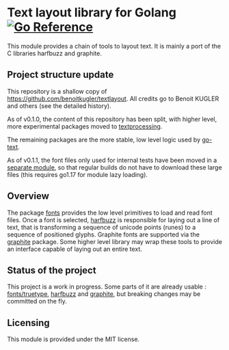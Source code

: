 # Text layout library for Golang [![Go Reference](https://pkg.go.dev/badge/github.com/boxesandglue/textlayout.svg)](https://pkg.go.dev/github.com/boxesandglue/textlayout)

This module provides a chain of tools to layout text. It is mainly a port of the C libraries harfbuzz and graphite.

## Project structure update

This repository is a shallow copy of https://github.com/benoitkugler/textlayout. All credits go to Benoit KUGLER and others (see the detailed history).

As of v0.1.0, the content of this repository has been split, with higher level, more experimental packages moved to [textprocessing](https://github.com/boxesandglue/textlayout).

The remaining packages are the more stable, low level logic used by [go-text](https://github.com/go-text/typesetting).

As of v0.1.1, the font files only used for internal tests have been moved in a [separate module](https://github.com/benoitkugler/textlayout-testdata), so that regular builds do not have to download these large files (this requires go1.17 for module lazy loading).

## Overview

The package [fonts](fonts) provides the low level primitives to load and read font files. Once a font is selected, [harfbuzz](harfbuzz) is responsible for laying out a line of text, that is transforming a sequence of unicode points (runes) to a sequence of positioned glyphs. Graphite fonts are supported via the [graphite](graphite) package.
Some higher level library may wrap these tools to provide an interface capable of laying out an entire text.

## Status of the project

This project is a work in progress. Some parts of it are already usable : [fonts/truetype](fonts/truetype), [harfbuzz](harfbuzz) and [graphite](graphite), but breaking changes may be committed on the fly.

## Licensing

This module is provided under the MIT license.
